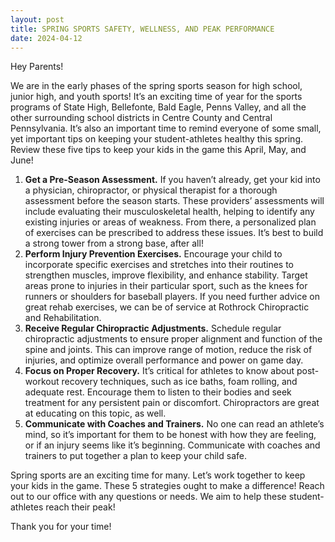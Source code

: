 ```yaml
---
layout: post
title: SPRING SPORTS SAFETY, WELLNESS, AND PEAK PERFORMANCE
date: 2024-04-12
---
```


Hey Parents!

We are in the early phases of the spring sports season for high school, junior high, and youth sports! It’s an exciting time of year for the sports programs of State High, Bellefonte, Bald Eagle, Penns Valley, and all the other surrounding school districts in Centre County and Central Pennsylvania. It’s also an important time to remind everyone of some small, yet important tips on keeping your student-athletes healthy this spring. Review these five tips to keep your kids in the game this April, May, and June!

1. **Get a Pre-Season Assessment.** If you haven’t already, get your kid into a physician, chiropractor, or physical therapist for a thorough assessment before the season starts. These providers’ assessments will include evaluating their musculoskeletal health, helping to identify any existing injuries or areas of weakness. From there, a personalized plan of exercises can be prescribed to address these issues. It’s best to build a strong tower from a strong base, after all!
2. **Perform Injury Prevention Exercises.** Encourage your child to incorporate specific exercises and stretches into their routines to strengthen muscles, improve flexibility, and enhance stability. Target areas prone to injuries in their particular sport, such as the knees for runners or shoulders for baseball players. If you need further advice on great rehab exercises, we can be of service at Rothrock Chiropractic and Rehabilitation.
3. **Receive Regular Chiropractic Adjustments.** Schedule regular chiropractic adjustments to ensure proper alignment and function of the spine and joints. This can improve range of motion, reduce the risk of injuries, and optimize overall performance and power on game day.
4. **Focus on Proper Recovery.** It’s critical for athletes to know about post-workout recovery techniques, such as ice baths, foam rolling, and adequate rest. Encourage them to listen to their bodies and seek treatment for any persistent pain or discomfort. Chiropractors are great at educating on this topic, as well.
5. **Communicate with Coaches and Trainers.** No one can read an athlete’s mind, so it’s important for them to be honest with how they are feeling, or if an injury seems like it’s beginning. Communicate with coaches and trainers to put together a plan to keep your child safe.

Spring sports are an exciting time for many. Let’s work together to keep your kids in the game. These 5 strategies ought to make a difference! Reach out to our office with any questions or needs. We aim to help these student-athletes reach their peak!

Thank you for your time!